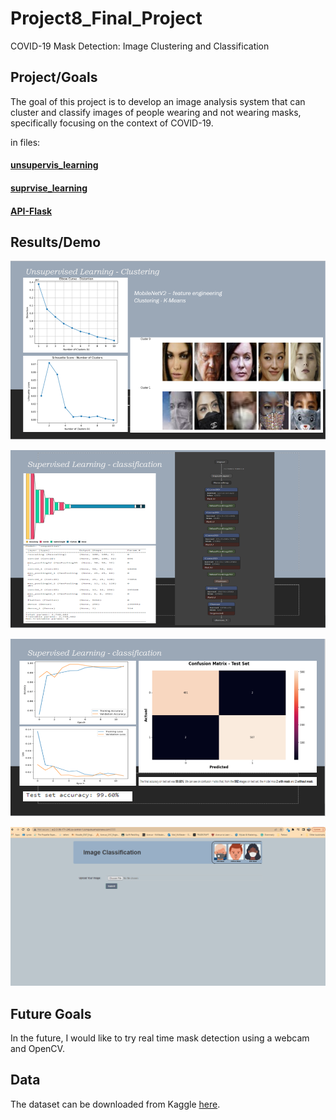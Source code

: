 # Project8_Final_Project
COVID-19 Mask Detection: Image Clustering and Classification

## Project/Goals
The goal of this project is to develop an image analysis system that can cluster and classify images of people wearing and not wearing masks, specifically focusing on the context of COVID-19.

in files:

#### [unsupervis_learning](unsupervis_learning_clastering.ipynb)

#### [suprvise_learning](suprvise_learning_classification_keras_cnn.ipynb)

#### [API-Flask](src/app.py)





## Results/Demo

![USL](images/unsupervisedLearning.png)

![SL](images/supervisedLearning.png)

![SLR](images/supervisedLearningResult.png)

![API](images/AWS.gif)

## Future Goals

In the future, I would like to try real time mask detection using a webcam and OpenCV.


## Data

The dataset can be downloaded from Kaggle [here](https://www.kaggle.com/datasets/ashishjangra27/face-mask-12k-images-dataset).